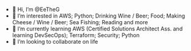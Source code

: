 - 👋 Hi, I’m @EeTheG
- 👀 I’m interested in AWS; Python; Drinking Wine / Beer; Food; Making Cheese / Wine / Beer; Sea Fishing; Reading and more
- 🌱 I’m currently learning AWS (Certified Solutions Architect Ass. and learning DevSecOps); Terraform; Security; Python
- 💞️ I’m looking to collaborate on life

<!---
EeTheG/EeTheG is a ✨ special ✨ repository because its `README.md` (this file) appears on your GitHub profile.
You can click the Preview link to take a look at your changes.
--->
